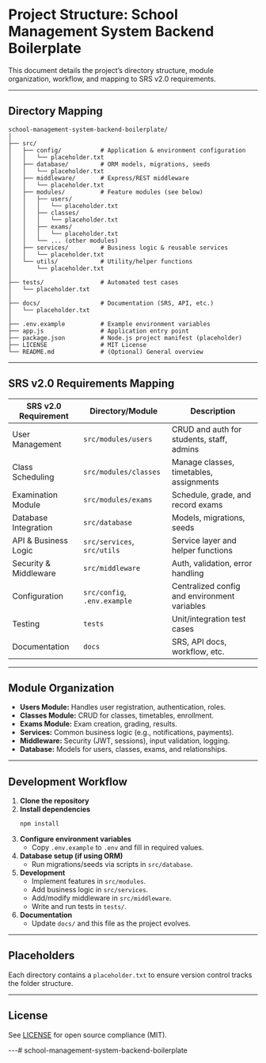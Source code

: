 # Project Structure: School Management System Backend Boilerplate

This document details the project’s directory structure, module organization, workflow, and mapping to SRS v2.0 requirements.

---

## Directory Mapping

```
school-management-system-backend-boilerplate/
│
├── src/
│   ├── config/           # Application & environment configuration
│   │   └── placeholder.txt
│   ├── database/         # ORM models, migrations, seeds
│   │   └── placeholder.txt
│   ├── middleware/       # Express/REST middleware
│   │   └── placeholder.txt
│   ├── modules/          # Feature modules (see below)
│   │   ├── users/
│   │   │   └── placeholder.txt
│   │   ├── classes/
│   │   │   └── placeholder.txt
│   │   ├── exams/
│   │   │   └── placeholder.txt
│   │   └── ... (other modules)
│   ├── services/         # Business logic & reusable services
│   │   └── placeholder.txt
│   └── utils/            # Utility/helper functions
│       └── placeholder.txt
│
├── tests/                # Automated test cases
│   └── placeholder.txt
│
├── docs/                 # Documentation (SRS, API, etc.)
│   └── placeholder.txt
│
├── .env.example          # Example environment variables
├── app.js                # Application entry point
├── package.json          # Node.js project manifest (placeholder)
├── LICENSE               # MIT License
└── README.md             # (Optional) General overview
```

---

## SRS v2.0 Requirements Mapping

| SRS v2.0 Requirement         | Directory/Module           | Description                                   |
|------------------------------|----------------------------|-----------------------------------------------|
| User Management              | `src/modules/users`        | CRUD and auth for students, staff, admins     |
| Class Scheduling             | `src/modules/classes`      | Manage classes, timetables, assignments       |
| Examination Module           | `src/modules/exams`        | Schedule, grade, and record exams             |
| Database Integration         | `src/database`             | Models, migrations, seeds                     |
| API & Business Logic         | `src/services`, `src/utils`| Service layer and helper functions            |
| Security & Middleware        | `src/middleware`           | Auth, validation, error handling              |
| Configuration                | `src/config`, `.env.example`| Centralized config and environment variables |
| Testing                      | `tests`                    | Unit/integration test cases                   |
| Documentation                | `docs`                     | SRS, API docs, workflow, etc.                 |

---

## Module Organization

- **Users Module:** Handles user registration, authentication, roles.
- **Classes Module:** CRUD for classes, timetables, enrollment.
- **Exams Module:** Exam creation, grading, results.
- **Services:** Common business logic (e.g., notifications, payments).
- **Middleware:** Security (JWT, sessions), input validation, logging.
- **Database:** Models for users, classes, exams, and relationships.

---

## Development Workflow

1. **Clone the repository**
2. **Install dependencies**
   ```bash
   npm install
   ```
3. **Configure environment variables**
   - Copy `.env.example` to `.env` and fill in required values.
4. **Database setup (if using ORM)**
   - Run migrations/seeds via scripts in `src/database`.
5. **Development**
   - Implement features in `src/modules`.
   - Add business logic in `src/services`.
   - Add/modify middleware in `src/middleware`.
   - Write and run tests in `tests/`.
6. **Documentation**
   - Update `docs/` and this file as the project evolves.

---

## Placeholders

Each directory contains a `placeholder.txt` to ensure version control tracks the folder structure.

---

## License

See [LICENSE](./LICENSE) for open source compliance (MIT).

---# school-management-system-backend-boilerplate
